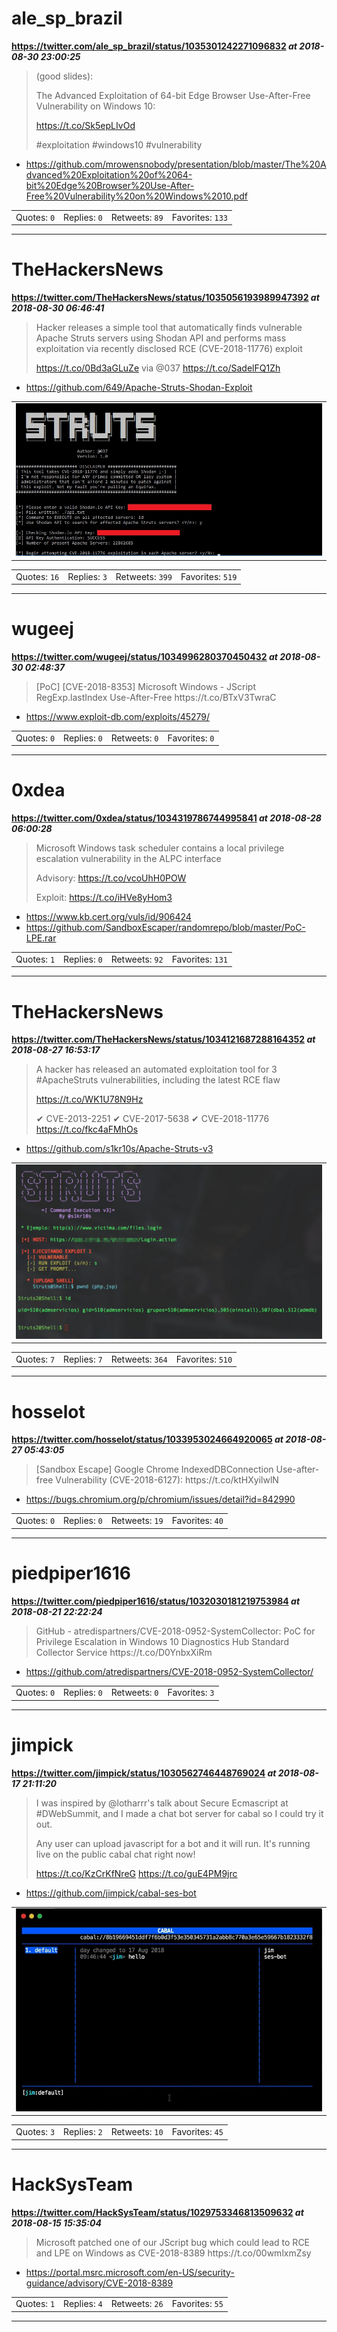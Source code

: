 # ale_sp_brazil
**https://twitter.com/ale_sp_brazil/status/1035301242271096832 _at 2018-08-30 23:00:25_**
<blockquote>
(good slides): 

The Advanced Exploitation of 64-bit Edge Browser Use-After-Free Vulnerability on Windows 10:

https://t.co/Sk5epLIvOd

#exploitation #windows10 #vulnerability
</blockquote>

* https://github.com/mrowensnobody/presentation/blob/master/The%20Advanced%20Exploitation%20of%2064-bit%20Edge%20Browser%20Use-After-Free%20Vulnerability%20on%20Windows%2010.pdf

<table><tr>
<td>Quotes: <code>0</code></td>
<td>Replies: <code>0</code></td>
<td>Retweets: <code>89</code></td>
<td>Favorites: <code>133</code></td>
</table></tr>

---

# TheHackersNews
**https://twitter.com/TheHackersNews/status/1035056193989947392 _at 2018-08-30 06:46:41_**
<blockquote>
Hacker releases a simple tool that automatically finds vulnerable Apache Struts servers using Shodan API and performs mass exploitation via recently disclosed RCE (CVE-2018-11776) exploit

https://t.co/0Bd3aGLuZe via @037 https://t.co/SadelFQ1Zh
</blockquote>

* https://github.com/649/Apache-Struts-Shodan-Exploit

<table><tr>
<td><img src="pictures/http+++pbs.twimg.com+media+Dl1BczyW0AAxzOl.jpg" alt="http://pbs.twimg.com/media/Dl1BczyW0AAxzOl.jpg"></td>
</table></tr>
<table><tr>
<td>Quotes: <code>16</code></td>
<td>Replies: <code>3</code></td>
<td>Retweets: <code>399</code></td>
<td>Favorites: <code>519</code></td>
</table></tr>

---

# wugeej
**https://twitter.com/wugeej/status/1034996280370450432 _at 2018-08-30 02:48:37_**
<blockquote>
[PoC] [CVE-2018-8353] Microsoft Windows - JScript RegExp.lastIndex Use-After-Free
https://t.co/BTxV3TwraC
</blockquote>

* https://www.exploit-db.com/exploits/45279/

<table><tr>
<td>Quotes: <code>0</code></td>
<td>Replies: <code>0</code></td>
<td>Retweets: <code>0</code></td>
<td>Favorites: <code>0</code></td>
</table></tr>

---

# 0xdea
**https://twitter.com/0xdea/status/1034319786744995841 _at 2018-08-28 06:00:28_**
<blockquote>
Microsoft Windows task scheduler contains a local privilege escalation vulnerability in the ALPC interface

Advisory:
https://t.co/vcoUhH0POW

Exploit:
https://t.co/iHVe8yHom3
</blockquote>

* https://www.kb.cert.org/vuls/id/906424
* https://github.com/SandboxEscaper/randomrepo/blob/master/PoC-LPE.rar

<table><tr>
<td>Quotes: <code>1</code></td>
<td>Replies: <code>0</code></td>
<td>Retweets: <code>92</code></td>
<td>Favorites: <code>131</code></td>
</table></tr>

---

# TheHackersNews
**https://twitter.com/TheHackersNews/status/1034121687288164352 _at 2018-08-27 16:53:17_**
<blockquote>
A hacker has released an automated exploitation tool for 3 #ApacheStruts vulnerabilities, including the latest RCE flaw

https://t.co/WK1U78N9Hz

✔ CVE-2013-2251
✔ CVE-2017-5638
✔ CVE-2018-11776 https://t.co/fkc4aFMhOs
</blockquote>

* https://github.com/s1kr10s/Apache-Struts-v3

<table><tr>
<td><img src="pictures/http+++pbs.twimg.com+media+DlnwEa7XcAIBHnE.jpg" alt="http://pbs.twimg.com/media/DlnwEa7XcAIBHnE.jpg"></td>
</table></tr>
<table><tr>
<td>Quotes: <code>7</code></td>
<td>Replies: <code>7</code></td>
<td>Retweets: <code>364</code></td>
<td>Favorites: <code>510</code></td>
</table></tr>

---

# hosselot
**https://twitter.com/hosselot/status/1033953024664920065 _at 2018-08-27 05:43:05_**
<blockquote>
[Sandbox Escape] Google Chrome IndexedDBConnection Use-after-free Vulnerability (CVE-2018-6127):
https://t.co/ktHXyilwlN
</blockquote>

* https://bugs.chromium.org/p/chromium/issues/detail?id=842990

<table><tr>
<td>Quotes: <code>0</code></td>
<td>Replies: <code>0</code></td>
<td>Retweets: <code>19</code></td>
<td>Favorites: <code>40</code></td>
</table></tr>

---

# piedpiper1616
**https://twitter.com/piedpiper1616/status/1032030181219753984 _at 2018-08-21 22:22:24_**
<blockquote>
GitHub - atredispartners/CVE-2018-0952-SystemCollector: PoC for Privilege Escalation in Windows 10 Diagnostics Hub Standard Collector Service https://t.co/D0YnbxXiRm
</blockquote>

* https://github.com/atredispartners/CVE-2018-0952-SystemCollector/

<table><tr>
<td>Quotes: <code>0</code></td>
<td>Replies: <code>0</code></td>
<td>Retweets: <code>0</code></td>
<td>Favorites: <code>3</code></td>
</table></tr>

---

# jimpick
**https://twitter.com/jimpick/status/1030562746448769024 _at 2018-08-17 21:11:20_**
<blockquote>
I was inspired by @lotharrr's talk about Secure Ecmascript at #DWebSummit, and I made a chat bot server for cabal so I could try it out.

Any user can upload javascript for a bot and it will run. It's running live on the public cabal chat right now!

https://t.co/KzCrKfNreG https://t.co/guE4PM9jrc
</blockquote>

* https://github.com/jimpick/cabal-ses-bot

<table><tr>
<td><img src="pictures/http+++pbs.twimg.com+tweet_video_thumb+Dk1K_0uUwAAtp6y.jpg" alt="http://pbs.twimg.com/tweet_video_thumb/Dk1K_0uUwAAtp6y.jpg"></td>
</table></tr>
<table><tr>
<td>Quotes: <code>3</code></td>
<td>Replies: <code>2</code></td>
<td>Retweets: <code>10</code></td>
<td>Favorites: <code>45</code></td>
</table></tr>

---

# HackSysTeam
**https://twitter.com/HackSysTeam/status/1029753346813509632 _at 2018-08-15 15:35:04_**
<blockquote>
Microsoft patched one of our JScript bug which could lead to RCE and LPE on Windows as CVE-2018-8389
https://t.co/00wmlxmZsy
</blockquote>

* https://portal.msrc.microsoft.com/en-US/security-guidance/advisory/CVE-2018-8389

<table><tr>
<td>Quotes: <code>1</code></td>
<td>Replies: <code>4</code></td>
<td>Retweets: <code>26</code></td>
<td>Favorites: <code>55</code></td>
</table></tr>

---


